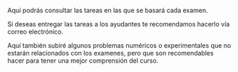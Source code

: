 Aquí podrás consultar las tareas en las que se basará cada examen. 

Si deseas entregar las tareas a los ayudantes te recomendamos hacerlo vía correo electrónico. 

Aquí también subiré algunos problemas numéricos o experimentales que no estarán relacionados con los examenes, pero que son recomendables hacer para tener una mejor comprensión del curso. 
